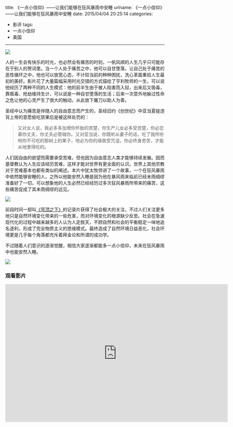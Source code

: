 title: 《一点小信仰》——让我们能够在狂风暴雨中安睡
urlname: 《一点小信仰》——让我们能够在狂风暴雨中安睡
date: 2015/04/04 20:25:14
categories:
- 影评
tags:
- 一点小信仰
- 美国

---
![](https://image.covertness.me/yidianxiaoxinyang_4714816028665.jpg)

<!-- more -->

人的一生会有快乐的时光，也必然会有痛苦的时刻，一帆风顺的人生几乎只可能存在于别人的贺词里。当一个人处于痛苦之中，他可以自甘堕落，让自己处于痛苦的恶性循环之中，他也可以放宽心态，不计较当前的种种困扰，洗心革面重拾人生最初的美好。影片花了大量篇幅采用时光交错的方式描绘了亨利牧师的一生，可以说他经历了两种不同的人生模式：他的前半生由于被人陷害而入狱，出来后又吸毒，靠贩毒、抢劫维持生计，可以说是一种自甘堕落的生活；后来一次意外地躲过性命之危让他的心灵产生了很大的触动，从此放下屠刀以助人为善。

圣经中认为痛苦是伴随人的自由意志而产生的，圣经旧约《创世纪》中亚当夏娃违背上帝的意愿偷吃禁果后是被这样处罚的：
> 又对女人说，我必多多加增你怀胎的苦楚，你生产儿女必多受苦楚，你必恋慕你丈夫，你丈夫必管辖你。又对亚当说，你既听从妻子的话，吃了我所吩咐你不可吃的那树上的果子，地必为你的缘故受咒诅，你必终身劳苦，才能从地里得吃的。

人们因自由的欲望而需要承受苦难，但也因为自由意志人类才能够持续发展。因而基督教认为人生应该经历苦难，这样才能对世界有更全面的认识。世界上其他宗教对于苦难基本也都有类似的阐述。本片中犹太牧师讲了一个故事，一个在狂风暴雨中依然能够安睡的人，之所以他能安然入睡是因为他在暴风雨来临前已经未雨绸缪准备好了一切，可以想象他的人生必然已经经历过多次狂风暴雨所带来的痛苦，这些痛苦促成了其未雨绸缪的远见。

![](https://image.covertness.me/yidianxiaoxinyang_17870980201206060020472070368333150_009.jpg)

前段时间一部叫[《穹顶之下》](https://www.youtube.com/watch?v=xbK4KeD2ajI)的记录片获得了社会极大的关注，不过人们关注更多地只是自然环境变化带来的一些危害，而对环境变化的根源缺少反思。社会在急速现代化的过程中越来越多的人认为人定胜天，不顾自然和社会的平衡稳定一味地追名逐利，形成了完全物质主义的思维模式。最终造成了自然环境日益恶化，社会环境更是几乎每个角落都充斥着拜金论和所谓的成功学。

不过随着人们意识的逐渐觉醒，相信大家逐渐都能多一点小信仰，未来在狂风暴雨中也能安然入睡。

![](https://image.covertness.me/yidianxiaoxinyang_p1684065790.jpg)

### 观看影片
<iframe style="width:704px;height:436px;" src="https://ssl.acfun.tv/block-player-homura.html#vid=2057176;from=http://www.acfun.tv" id="ACFlashPlayer-re" frameborder="0"></iframe>
